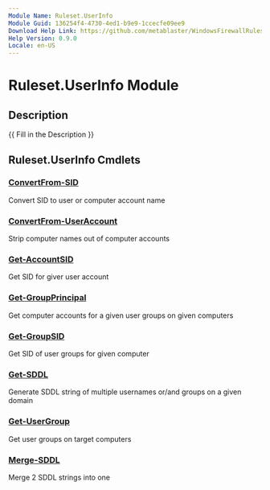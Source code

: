 ```yaml
---
Module Name: Ruleset.UserInfo
Module Guid: 136254f4-4730-4ed1-b9e9-1ccecfe09ee9
Download Help Link: https://github.com/metablaster/WindowsFirewallRuleset/tree/master/Config/HelpContent/0.9.0
Help Version: 0.9.0
Locale: en-US
---
```


# Ruleset.UserInfo Module

## Description

{{ Fill in the Description }}

## Ruleset.UserInfo Cmdlets

### [ConvertFrom-SID](ConvertFrom-SID.md)

Convert SID to user or computer account name

### [ConvertFrom-UserAccount](ConvertFrom-UserAccount.md)

Strip computer names out of computer accounts

### [Get-AccountSID](Get-AccountSID.md)

Get SID for giver user account

### [Get-GroupPrincipal](Get-GroupPrincipal.md)

Get computer accounts for a given user groups on given computers

### [Get-GroupSID](Get-GroupSID.md)

Get SID of user groups for given computer

### [Get-SDDL](Get-SDDL.md)

Generate SDDL string of multiple usernames or/and groups on a given domain

### [Get-UserGroup](Get-UserGroup.md)

Get user groups on target computers

### [Merge-SDDL](Merge-SDDL.md)

Merge 2 SDDL strings into one

